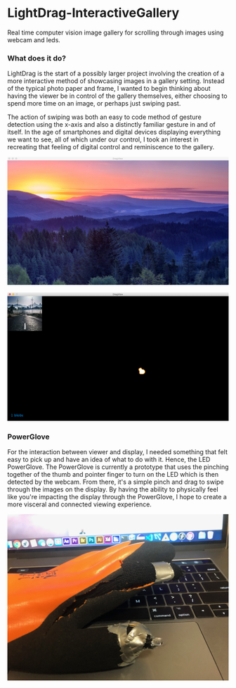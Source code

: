 # LightDrag-InteractiveGallery
 Real time computer vision image gallery for scrolling through images using webcam and leds.

### What does it do?

LightDrag is the start of a possibly larger project involving the creation of a more interactive method of showcasing images in a gallery setting.  Instead of the typical photo paper and frame, I wanted to begin thinking about having the viewer be in control of the gallery themselves, either choosing to spend more time on an image, or perhaps just swiping past.  

The action of swiping was both an easy to code method of gesture detection using the x-axis and also a distinctly familiar gesture in and of itself.  In the age of smartphones and digital devices displaying everything we want to see, all of which under our control, I took an interest in recreating that feeling of digital control and reminiscence to the gallery.

![Screenshot of gallery](https://github.com/splitty/LightDrag-InteractiveGallery/blob/master/Screenshots/Gallery1.png?raw=true)  

![Screenshot of debugging mode](https://github.com/splitty/LightDrag-InteractiveGallery/blob/master/Screenshots/Gallery2.png?raw=true)  

### PowerGlove

For the interaction between viewer and display, I needed something that felt easy to pick up and have an idea of what to do with it.  Hence, the LED PowerGlove.  The PowerGlove is currently a prototype that uses the pinching together of the thumb and pointer finger to turn on the LED which is then detected by the webcam.  From there, it's a simple pinch and drag to swipe through the images on the display.  By having the ability to physically feel like you're impacting the display through the PowerGlove, I hope to create a more visceral and connected viewing experience. 

![An image of the PowerGlove prototype](https://github.com/splitty/LightDrag-InteractiveGallery/blob/master/Screenshots/PowerGlove.JPG?raw=true)  

